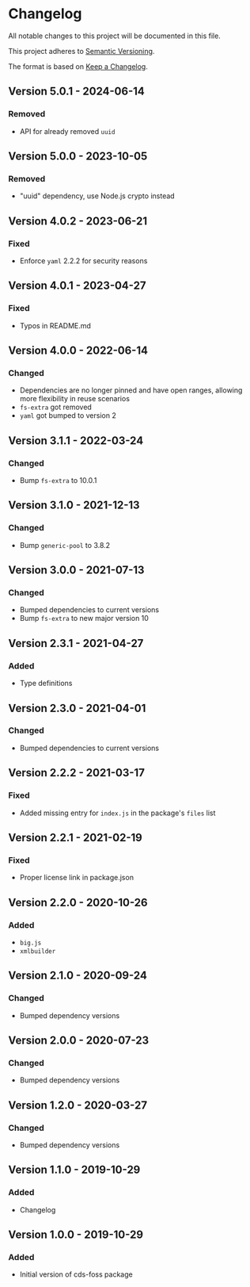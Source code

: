 # Changelog

All notable changes to this project will be documented in this file.

This project adheres to [Semantic Versioning](http://semver.org/).

The format is based on [Keep a Changelog](http://keepachangelog.com/).

## Version 5.0.1 - 2024-06-14

### Removed

- API for already removed `uuid`

## Version 5.0.0 - 2023-10-05

### Removed

 - "uuid" dependency, use Node.js crypto instead

## Version 4.0.2 - 2023-06-21

### Fixed

- Enforce `yaml` 2.2.2 for security reasons

## Version 4.0.1 - 2023-04-27

### Fixed

- Typos in README.md

## Version 4.0.0 - 2022-06-14

### Changed

- Dependencies are no longer pinned and have open ranges, allowing more flexibility in reuse scenarios
- `fs-extra` got removed
- `yaml` got bumped to version 2

## Version 3.1.1 - 2022-03-24

### Changed

- Bump `fs-extra` to 10.0.1

## Version 3.1.0 - 2021-12-13

### Changed

- Bump `generic-pool` to 3.8.2

## Version 3.0.0 - 2021-07-13

### Changed

- Bumped dependencies to current versions
- Bump `fs-extra` to new major version 10

## Version 2.3.1 - 2021-04-27

### Added

- Type definitions

## Version 2.3.0 - 2021-04-01

### Changed

- Bumped dependencies to current versions

## Version 2.2.2 - 2021-03-17

### Fixed

- Added missing entry for `index.js` in the package's `files` list

## Version 2.2.1 - 2021-02-19

### Fixed

- Proper license link in package.json

## Version 2.2.0 - 2020-10-26

### Added
- `big.js`
- `xmlbuilder`

## Version 2.1.0 - 2020-09-24

### Changed
- Bumped dependency versions

## Version 2.0.0 - 2020-07-23

### Changed
- Bumped dependency versions

## Version 1.2.0 - 2020-03-27

### Changed
- Bumped dependency versions

## Version 1.1.0 - 2019-10-29

### Added
- Changelog

## Version 1.0.0 - 2019-10-29

### Added
- Initial version of cds-foss package
